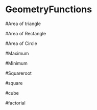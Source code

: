 # GeometryFunctions
#Area of triangle

#Area of Rectangle

#Area of Circle

#Maximum

#Minimum

#Squareroot

#square

#cube

#factorial

